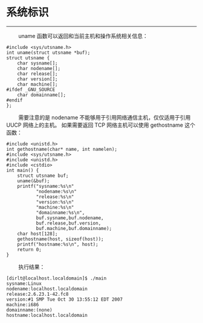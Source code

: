# 系统标识
***

&emsp;&emsp;
uname 函数可以返回和当前主机和操作系统相关信息：

    #include <sys/utsname.h>
    int uname(struct utsname *buf);
    struct utsname {
        char sysname[];
        char nodename[];
        char release[];
        char version[];
        char machine[];
    #ifdef _GNU_SOURCE
        char domainname[];
    #endif
    };

&emsp;&emsp;
需要注意的是 nodename 不能够用于引用网络通信主机，仅仅适用于引用 UUCP 网络上的主机。
如果需要返回 TCP 网络主机可以使用 gethostname 这个函数：

    #include <unistd.h>
    int gethostname(char* name, int namelen);
    #include <sys/utsname.h>
    #include <unistd.h>
    #include <cstdio>
    int main() {
        struct utsname buf;
        uname(&buf);
        printf("sysname:%s\n"
               "nodename:%s\n"
               "release:%s\n"
               "version:%s\n"
               "machine:%s\n"
               "domainname:%s\n",
               buf.sysname,buf.nodename,
               buf.release,buf.version,
               buf.machine,buf.domainname);
        char host[128];
        gethostname(host, sizeof(host));
        printf("hostname:%s\n", host);
        return 0;
    }
    
&emsp;&emsp;
执行结果：
    
    [dirlt@localhost.localdomain]$ ./main
    sysname:Linux
    nodename:localhost.localdomain
    release:2.6.23.1-42.fc8
    version:#1 SMP Tue Oct 30 13:55:12 EDT 2007
    machine:i686
    domainname:(none)
    hostname:localhost.localdomain